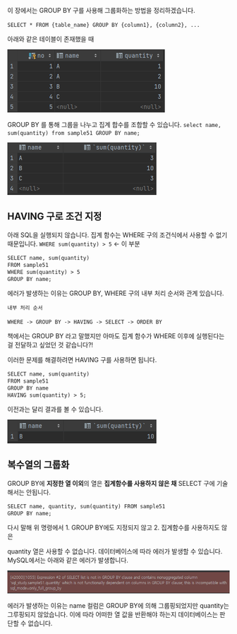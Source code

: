 이 장에서는 GROUP BY 구를 사용해 그룹화하는 방법을 정리하겠습니다.

`SELECT * FROM {table_name} GROUP BY {column1}, {column2}, ...`

아래와 같은 테이블이 존재했을 때

![[Pasted image 20230810155827.png]](https://github.com/JxxHxxx/TIL/blob/master/SQL%20%EC%B2%AB%EA%B1%B8%EC%9D%8C/5%EC%9E%A5%20%EC%A7%91%EA%B3%84%EC%99%80%20%EC%84%9C%EB%B8%8C%EC%BF%BC%EB%A6%AC/Pasted%20image%2020230810155827.png)


GROUP BY 를 통해 그룹을 나누고 집계 합수를 조합할 수 있습니다.
`select name, sum(quantity) from sample51 GROUP BY name;`

![[Pasted image 20230810160237.png]](https://github.com/JxxHxxx/TIL/blob/master/SQL%20%EC%B2%AB%EA%B1%B8%EC%9D%8C/5%EC%9E%A5%20%EC%A7%91%EA%B3%84%EC%99%80%20%EC%84%9C%EB%B8%8C%EC%BF%BC%EB%A6%AC/Pasted%20image%2020230810160237.png)


## HAVING 구로 조건 지정

아래 SQL을 실행되지 않습니다. 집계 함수는 WHERE 구의 조건식에서 사용할 수 없기 때문입니다. `WHERE sum(quantity) > 5` <- 이 부분

```
SELECT name, sum(quantity)  
FROM sample51  
WHERE sum(quantity) > 5 
GROUP BY name;
```


에러가 발생하는 이유는 GROUP BY, WHERE 구의 내부 처리 순서와 관계 있습니다.

```
내부 처리 순서

WHERE -> GROUP BY -> HAVING -> SELECT -> ORDER BY
```

책에서는 GROUP BY 라고 말했지만 아마도 집계 함수가 WHERE 이후에 실행된다는 걸 전달하고 싶었던 것 같습니다?!

이러한 문제를 해결하려면 HAVING 구를 사용하면 됩니다.

```
SELECT name, sum(quantity)  
FROM sample51  
GROUP BY name  
HAVING sum(quantity) > 5;
```


이전과는 달리 결과를 볼 수 있습니다.

![[Pasted image 20230810162404.png]](https://github.com/JxxHxxx/TIL/blob/master/SQL%20%EC%B2%AB%EA%B1%B8%EC%9D%8C/5%EC%9E%A5%20%EC%A7%91%EA%B3%84%EC%99%80%20%EC%84%9C%EB%B8%8C%EC%BF%BC%EB%A6%AC/Pasted%20image%2020230810162404.png)


## 복수열의 그룹화

GROUP BY에 **지정한 열 이외**의 열은 **집계함수를 사용하지 않은 채** SELECT 구에 기술해서는 안됩니다.

```
SELECT name, quantity, sum(quantity) FROM sample51  
GROUP BY name;
```

다시 말해 위 명령에서 1. GROUP BY에도 지정되지 않고 2. 집계함수를 사용하지도 않은

quantity 열은 사용할 수 없습니다. 데이터베이스에 따라 에러가 발생할 수 있습니다. MySQL에서는 아래와 같은 에러가 발생합니다.

![[Pasted image 20230810163221.png]](https://github.com/JxxHxxx/TIL/blob/master/SQL%20%EC%B2%AB%EA%B1%B8%EC%9D%8C/5%EC%9E%A5%20%EC%A7%91%EA%B3%84%EC%99%80%20%EC%84%9C%EB%B8%8C%EC%BF%BC%EB%A6%AC/Pasted%20image%2020230810163221.png)

에러가 발생하는 이유는 name 컬럼은 GROUP BY에 의해 그룹핑되었지만 quantity는 그루핑되지 않았습니다. 이에 따라 어떠한 열 값을 반환해야 하는지 데이터베이스는 판단할 수 없습니다.

